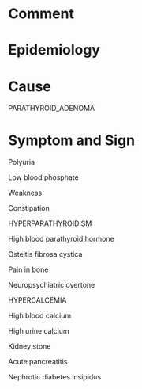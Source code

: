 # Comment

# Epidemiology

# Cause

PARATHYROID_ADENOMA

# Symptom and Sign

Polyuria

Low blood phosphate

Weakness

Constipation

HYPERPARATHYROIDISM

High blood parathyroid hormone

Osteitis fibrosa cystica

Pain in bone

Neuropsychiatric overtone

HYPERCALCEMIA

High blood calcium

High urine calcium

Kidney stone

Acute pancreatitis

Nephrotic diabetes insipidus

